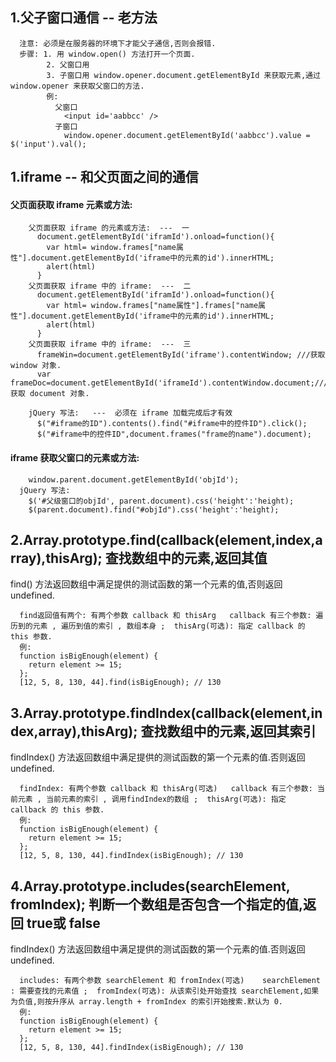 ## 1.父子窗口通信 -- 老方法
```
  注意: 必须是在服务器的环境下才能父子通信,否则会报错.
  步骤: 1. 用 window.open() 方法打开一个页面.
        2. 父窗口用 
        3. 子窗口用 window.opener.document.getElementById 来获取元素,通过 window.opener 来获取父窗口的方法.
        例:
          父窗口
            <input id='aabbcc' />
          子窗口
            window.opener.document.getElementById('aabbcc').value = $('input').val();

```

## 1.iframe -- 和父页面之间的通信
#### 父页面获取 iframe 元素或方法: 
```
    父页面获取 iframe 的元素或方法:  ---  一
      document.getElementById('iframId').onload=function(){  
        var html= window.frames["name属性"].document.getElementById('iframe中的元素的id').innerHTML;  
        alert(html)  
      }  
    父页面获取 iframe 中的 iframe:  ---  二
      document.getElementById('iframId').onload=function(){  
        var html= window.frames["name属性"].frames["name属性"].document.getElementById('iframe中的元素的id').innerHTML;  
        alert(html)  
      }
    父页面获取 iframe 中的 iframe:  ---  三
      frameWin=document.getElementById('iframe').contentWindow; ///获取 window 对象.
      var frameDoc=document.getElementById('iframeId').contentWindow.document;///获取 document 对象.

    jQuery 写法:   ---  必须在 iframe 加载完成后才有效
      $("#iframe的ID").contents().find("#iframe中的控件ID").click();
      $("#iframe中的控件ID",document.frames("frame的name").document);
```
#### iframe 获取父窗口的元素或方法: 
```
    window.parent.document.getElementById('objId');
  jQuery 写法: 
    $('#父级窗口的objId', parent.document).css('height':'height);
    $(parent.document).find("#objId").css('height':'height);
```

##  2.Array.prototype.find(callback(element,index,array),thisArg);  查找数组中的元素,返回其值   
find() 方法返回数组中满足提供的测试函数的第一个元素的值,否则返回 undefined.
```
  find返回值有两个: 有两个参数 callback 和 thisArg   callback 有三个参数: 遍历到的元素 , 遍历到值的索引 , 数组本身 ;  thisArg(可选): 指定 callback 的 this 参数.
  例: 
  function isBigEnough(element) {
    return element >= 15;
  };
  [12, 5, 8, 130, 44].find(isBigEnough); // 130
```

##  3.Array.prototype.findIndex(callback(element,index,array),thisArg);   查找数组中的元素,返回其索引
findIndex() 方法返回数组中满足提供的测试函数的第一个元素的值.否则返回 undefined.
```
  findIndex: 有两个参数 callback 和 thisArg(可选)   callback 有三个参数: 当前元素 , 当前元素的索引 , 调用findIndex的数组 ;  thisArg(可选): 指定 callback 的 this 参数.
  例: 
  function isBigEnough(element) {
    return element >= 15;
  };
  [12, 5, 8, 130, 44].findIndex(isBigEnough); // 130
```

##  4.Array.prototype.includes(searchElement, fromIndex);   判断一个数组是否包含一个指定的值,返回 true或 false
findIndex() 方法返回数组中满足提供的测试函数的第一个元素的值.否则返回 undefined.
```
  includes: 有两个参数 searchElement 和 fromIndex(可选)    searchElement : 需要查找的元素值 ;  fromIndex(可选): 从该索引处开始查找 searchElement,如果为负值,则按升序从 array.length + fromIndex 的索引开始搜索.默认为 0.
  例: 
  function isBigEnough(element) {
    return element >= 15;
  };
  [12, 5, 8, 130, 44].findIndex(isBigEnough); // 130
```
